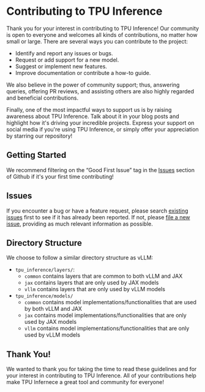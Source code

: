 # Contributing to TPU Inference

Thank you for your interest in contributing to TPU Inference! Our community is open to everyone and welcomes all kinds of contributions, no matter how small or large. There are several ways you can contribute to the project:

* Identify and report any issues or bugs.
* Request or add support for a new model.
* Suggest or implement new features.
* Improve documentation or contribute a how-to guide.

We also believe in the power of community support; thus, answering queries, offering PR reviews, and assisting others are also highly regarded and beneficial contributions.

Finally, one of the most impactful ways to support us is by raising awareness about TPU Inference. Talk about it in your blog posts and highlight how it's driving your incredible projects. Express your support on social media if you're using TPU Inference, or simply offer your appreciation by starring our repository!

## Getting Started
We recommend filtering on the “Good First Issue” tag in the [Issues](https://github.com/vllm-project/tpu-inference/issues) section of Github if it's your first time contributing!

## Issues
If you encounter a bug or have a feature request, please search [existing issues](https://github.com/vllm-project/tpu-inference/issues) first to see if it has already been reported. If not, please [file a new issue](https://github.com/vllm-project/tpu-inference/issues/new/choose), providing as much relevant information as possible.

## Directory Structure
We choose to follow a similar directory structure as vLLM:
* `tpu_inference/layers/`:
  * `common` contains layers that are common to both vLLM and JAX
  * `jax` contains layers that are only used by JAX models
  * `vllm` contains layers that are only used by vLLM models
* `tpu_inference/models/`
  * `common` contains model implementations/functionalities that are used by both vLLM and JAX
  * `jax` contains model implementations/functionalities that are only used by JAX models
  * `vllm` contains model implementations/functionalities that are only used by vLLM models

## Thank You!
We wanted to thank you for taking the time to read these guidelines and for your interest in contributing to TPU Inference. All of your contributions help make TPU Infernece a great tool and community for everyone!
